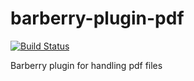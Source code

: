 barberry-plugin-pdf
==========================

[![Build Status](https://travis-ci.org/kevich/barberry-plugin-pdf.png?branch=master)](https://travis-ci.org/kevich/barberry-plugin-pdf)

Barberry plugin for handling pdf files
